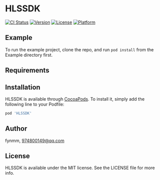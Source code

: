 # HLSSDK

[![CI Status](https://img.shields.io/travis/fynmm/HLSSDK.svg?style=flat)](https://travis-ci.org/fynmm/HLSSDK)
[![Version](https://img.shields.io/cocoapods/v/HLSSDK.svg?style=flat)](https://cocoapods.org/pods/HLSSDK)
[![License](https://img.shields.io/cocoapods/l/HLSSDK.svg?style=flat)](https://cocoapods.org/pods/HLSSDK)
[![Platform](https://img.shields.io/cocoapods/p/HLSSDK.svg?style=flat)](https://cocoapods.org/pods/HLSSDK)

## Example

To run the example project, clone the repo, and run `pod install` from the Example directory first.

## Requirements

## Installation

HLSSDK is available through [CocoaPods](https://cocoapods.org). To install
it, simply add the following line to your Podfile:

```ruby
pod 'HLSSDK'
```

## Author

fynmm, 974800149@qq.com

## License

HLSSDK is available under the MIT license. See the LICENSE file for more info.
